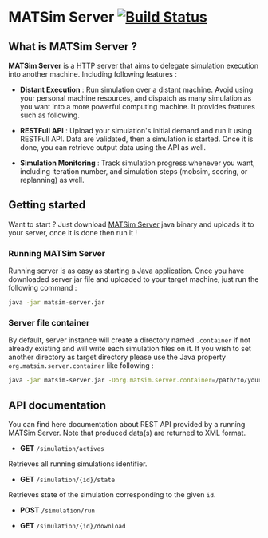 # MATSim Server [![Build Status](https://travis-ci.org/Faylixe/MATSimServer.svg?branch=master)](https://travis-ci.org/Faylixe/MATSimServer)


## What is MATSim Server ?

**MATSim Server** is a HTTP server that aims to delegate simulation
execution into another machine. Including following features :

* **Distant Execution** : Run simulation over a distant machine. Avoid using your personal machine resources, and dispatch as many simulation as you want into a more powerful computing machine. It provides features such as following.

* **RESTFull API** : Upload your simulation's initial demand and run it using RESTFull API. Data are validated, then a simulation is started. Once it is done, you can retrieve output data using the API as well.

* **Simulation Monitoring** : Track simulation progress whenever you want, including iteration number, and simulation steps (mobsim, scoring, or replanning) as well.

## Getting started

Want to start ? Just download [MATSim Server](https://github.com/Faylixe/MATSimServer/releases)
java binary and uploads it to your server, once it is done then run it !

### Running MATSim Server
Running server is as easy as starting a Java application. Once you have
downloaded server jar file and uploaded to your target machine, just run
the following command :

```bash
java -jar matsim-server.jar
```

### Server file container
By default, server instance will create a directory named ``.container`` if not
already existing and will write each simulation files on it. If you wish to set
another directory as target directory please use the Java property
``org.matsim.server.container`` like following :

```bash
java -jar matsim-server.jar -Dorg.matsim.server.container=/path/to/your/directory
```

## API documentation

You can find here documentation about REST API provided by a running
MATSim Server. Note that produced data(s) are returned to XML format.

* **GET** ``/simulation/actives``

Retrieves all running simulations identifier.

* **GET** ``/simulation/{id}/state``

Retrieves state of the simulation corresponding to the given ``id``.

* **POST** ``/simulation/run``

* **GET** ``/simulation/{id}/download``
